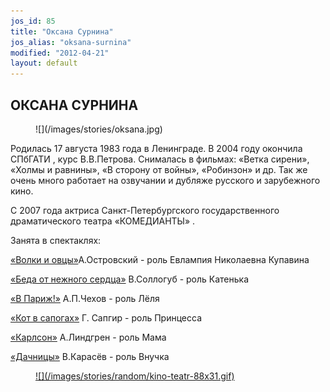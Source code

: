 ```yaml
---
jos_id: 85
title: "Оксана Сурнина"
jos_alias: "oksana-surnina"
modified: "2012-04-21"
layout: default
---
```


## ОКСАНА СУРНИНА

<figure>
![](/images/stories/oksana.jpg)
</figure>

Родилась 17 августа 1983 года в Ленинграде. В 2004 году окончила СПбГАТИ , курс В.В.Петрова. Снималась в фильмах: «Ветка сирени», «Холмы и равнины», «В сторону от войны», «Робинзон» и др. Так же очень много работает на озвучании и дубляже русского и зарубежного кино.

С 2007 года актриса Санкт-Петербургского государственного драматического театра «КОМЕДИАНТЫ» .

Занята в спектаклях:

[«Волки и овцы»](42-volki-i-ovci.html)А.Островский - роль Евлампия Николаевна Купавина

[«Беда от нежного сердца»](39-beda-ot-neghnogo-serdca.html) В.Соллогуб - роль Катенька

[«В Париж!»](41-v-paris.html) А.П.Чехов - роль Лёля

[«Кот в сапогах»](74-kot-v-sapogah.html) Г. Сапгир - роль Принцесса

[«Карлсон»](147-karlson.html) А.Линдгрен - роль Мама

[«Дачницы»](43-dachnici.html) В.Карасёв - роль Внучка

<figure><a href="http://www.kino-teatr.ru/kino/acter/w/ros/17756/bio/">
![](/images/stories/random/kino-teatr-88x31.gif)
</a></figure>

